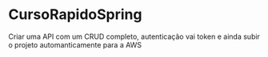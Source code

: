 # CursoRapidoSpring
Criar uma API com um CRUD completo, autenticação vai token e ainda subir o projeto automanticamente para a AWS
